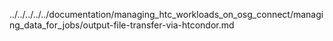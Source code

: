 ../../../../../documentation/managing_htc_workloads_on_osg_connect/managing_data_for_jobs/output-file-transfer-via-htcondor.md